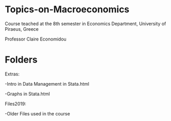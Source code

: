 # Topics-on-Macroeconomics
Course teached at the 8th semester in Economics Department, University of Piraeus, Greece

Professor Claire Economidou


Folders
=============


Extras: 

-Intro in Data Management in Stata.html

-Graphs in Stata.html

Files2019: 

-Older Files used in the course
